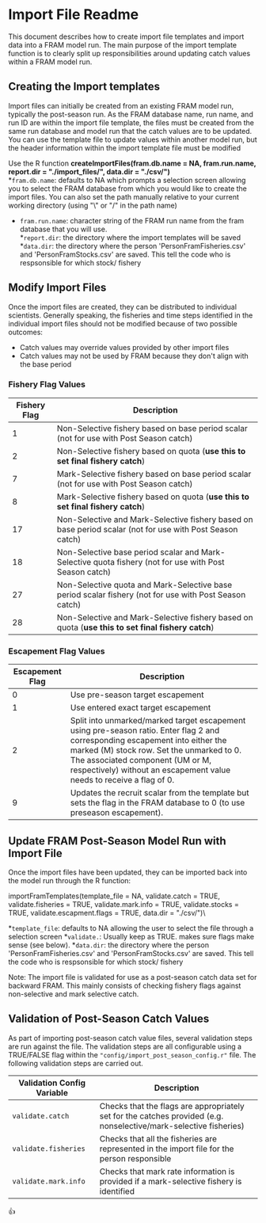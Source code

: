 # Import File Readme

This document describes how to create import file templates and import data into a FRAM model run.  The main purpose of the import template function is to clearly split up responsibilities around updating catch values within a FRAM model run.

## Creating the Import templates

Import files can initially be created from an existing FRAM model run, typically the post-season run.  As the FRAM database name, run name, and run ID are within the import file template, the files must be created from the same run database and model run that the catch values are to be updated.  You can use the template file to update values within another model run, but the header information within the import template file must be modified

Use the R function **createImportFiles(fram.db.name = NA, fram.run.name, report.dir = "./import_files/",  data.dir = "./csv/")**\
*`fram.db.name`: defaults to NA which prompts a selection screen allowing you to select the FRAM database from which you would like to create the import files.  You can also set the path manually relative to your current working directory (using "\\" or "/" in the path name) 
* `fram.run.name`: character string of the FRAM run name from the fram database that you will use.  
*`report.dir`: the directory where the import templates will be saved
*`data.dir`: the directory where the person 'PersonFramFisheries.csv' and 'PersonFramStocks.csv' are saved.  This tell the code who is respsonsible for which stock/ fishery

## Modify Import Files

Once the import files are created, they can be distributed to individual scientists.  Generally speaking, the fisheries and time steps identified in the individual import files should not be modified because of two possible outcomes:

* Catch values may override values provided by other import files
* Catch values may not be used by FRAM because they don't align with the base period


### Fishery Flag Values

Fishery Flag | Description 
------------ | -------------
 1 | Non-Selective fishery based on base period scalar (not for use with Post Season catch) 
 2 | Non-Selective fishery based on quota (**use this to set final fishery catch**) 
 7 | Mark-Selective fishery based on base period scalar (not for use with Post Season catch) 
 8 | Mark-Selective fishery based on quota (**use this to set final fishery catch**) 
 17 | Non-Selective and Mark-Selective fishery based on base period scalar (not for use with Post Season catch) 
 18 | Non-Selective base period scalar and Mark-Selective quota fishery (not for use with Post Season catch) 
 27 | Non-Selective quota and Mark-Selective base period scalar fishery (not for use with Post Season catch) 
 28 | Non-Selective and Mark-Selective fishery based on quota (**use this to set final fishery catch**) 

### Escapement Flag Values
Escapement Flag | Description
--------------- | -------------
0 | Use pre-season target escapement
1 | Use entered exact target escapement
2 | Split into unmarked/marked target escapement using pre-season ratio. Enter flag 2 and corresponding escapement into either the marked (M) stock row.  Set the unmarked to 0. The associated component (UM or M, respectively) without an escapement value needs to receive a flag of 0.
9 | Updates the recruit scalar from the template but sets the flag in the FRAM database to 0 (to use preseason escapement).


## Update FRAM Post-Season Model Run with Import File

Once the import files have been updated, they can be imported back into the model run through the R function:

importFramTemplates(template_file = NA, validate.catch = TRUE, validate.fisheries = TRUE, validate.mark.info = TRUE, validate.stocks = TRUE, validate.escapment.flags = TRUE, data.dir = "./csv/")\

*`template_file`: defaults to NA allowing the user to select the file through a selection screen
*`validate.`: Usually keep as TRUE.  makes sure flags make sense (see below).
*`data.dir`: the directory where the person 'PersonFramFisheries.csv' and 'PersonFramStocks.csv' are saved.  This tell the code who is respsonsible for which stock/ fishery

Note: The import file is validated for use as a post-season catch data set for backward FRAM.  This mainly consists of checking fishery flags against non-selective and mark selective catch.

## Validation of Post-Season Catch Values

As part of importing post-season catch value files, several validation steps are run against the file.  The validation steps are all configurable using a TRUE/FALSE flag within the `"config/import_post_season_config.r"` file.  The following validation steps are carried out.

Validation Config Variable | Description 
------------ | -------------
 `validate.catch` | Checks that the flags are appropriately set for the catches provided (e.g. nonselective/mark-selective fisheries)
 `validate.fisheries` | Checks that all the fisheries are represented in the import file for the person responsible
 `validate.mark.info` |  Checks that mark rate information is provided if a mark-selective fishery is identified

:+1:
